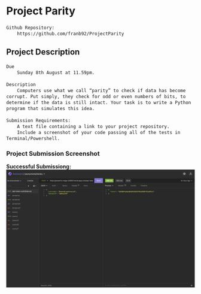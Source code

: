 # Project Parity
    Github Repository:
        https://github.com/franb92/ProjectParity

## Project Description
    Due
        Sunday 8th August at 11.59pm.

    Description
        Computers use what we call “parity” to check if data has become corrupt. Put simply, they check for odd or even numbers of bits, to determine if the data is still intact. Your task is to write a Python program that simulates this idea.

    Submission Requirements:
        A text file containing a link to your project repository.
        Include a screenshot of your code passing all of the tests in Terminal/Powershell.

### Project Submission Screenshot
<b>Successful Submissiong: </b>![alt text](https://github.com/franb92/peonymoney/blob/e307929eebf7e6157a1eda00e0460ec1025aa62b/Submissionscreenshots/SuccessfulTokenMethod?raw=true)<br></br>